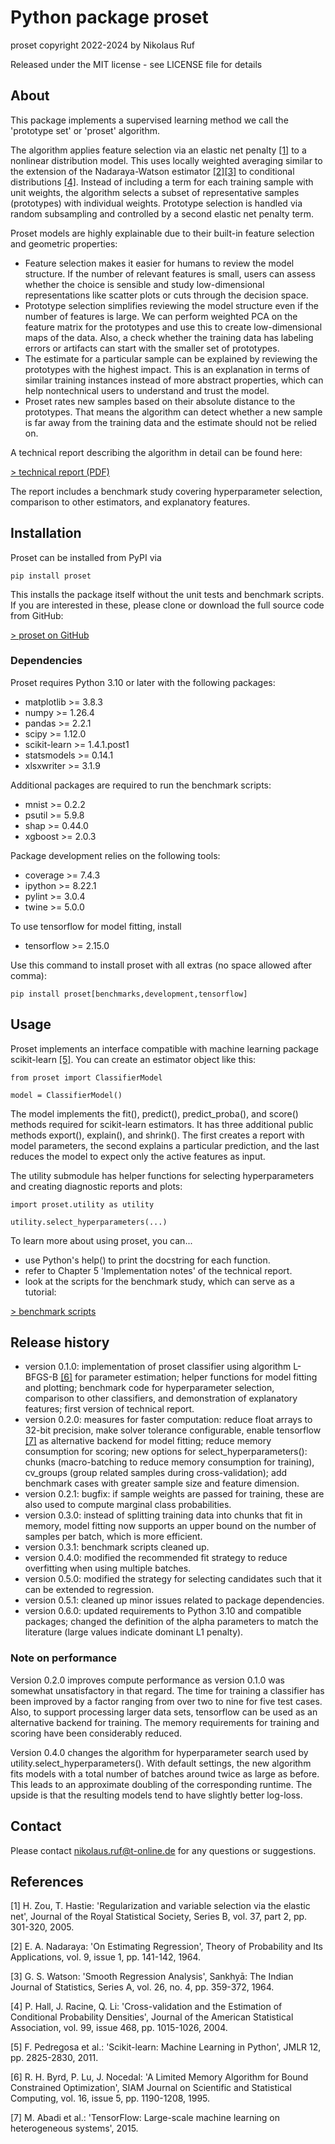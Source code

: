 # Python package proset
proset copyright 2022-2024 by Nikolaus Ruf

Released under the MIT license - see LICENSE file for details

## About 
This package implements a supervised learning method we call the 'prototype set' or 'proset' algorithm.

The algorithm applies feature selection via an elastic net penalty [[1]](#1) to a nonlinear distribution model.
This uses locally weighted averaging similar to the extension of the Nadaraya-Watson estimator [[2]](#2)[[3]](#3) to
conditional distributions [[4]](#4).
Instead of including a term for each training sample with unit weights, the algorithm selects a subset of representative
samples (prototypes) with individual weights.
Prototype selection is handled via random subsampling and controlled by a second elastic net penalty term.

Proset models are highly explainable due to their built-in feature selection and geometric properties:
- Feature selection makes it easier for humans to review the model structure.
If the number of relevant features is small, users can assess whether the choice is sensible and study low-dimensional
representations like scatter plots or cuts through the decision space.
- Prototype selection simplifies reviewing the model structure even if the number of features is large.
We can perform weighted PCA on the feature matrix for the prototypes and use this to create low-dimensional maps of the
data.
Also, a check whether the training data has labeling errors or artifacts can start with the smaller set of prototypes.
- The estimate for a particular sample can be explained by reviewing the prototypes with the highest impact.
This is an explanation in terms of similar training instances instead of more abstract properties, which can help
nontechnical users to understand and trust the model.
- Proset rates new samples based on their absolute distance to the prototypes.
That means the algorithm can detect whether a new sample is far away from the training data and the estimate should not
be relied on.

A technical report describing the algorithm in detail can be found here:

[> technical report (PDF)](https://github.com/NRuf77/proset/tree/master/doc/released/proset.pdf)

The report includes a benchmark study covering hyperparameter selection, comparison to other estimators, and explanatory
features.

## Installation
Proset can be installed from PyPI via
```
pip install proset
```

This installs the package itself without the unit tests and benchmark scripts.
If you are interested in these, please clone or download the full source code from GitHub:

[> proset on GitHub](https://github.com/NRuf77/proset)

### Dependencies
Proset requires Python 3.10 or later with the following packages:
- matplotlib >= 3.8.3
- numpy >= 1.26.4
- pandas >= 2.2.1
- scipy >= 1.12.0
- scikit-learn >= 1.4.1.post1
- statsmodels >= 0.14.1
- xlsxwriter >= 3.1.9

Additional packages are required to run the benchmark scripts:
- mnist >= 0.2.2
- psutil >= 5.9.8
- shap >= 0.44.0
- xgboost >= 2.0.3

Package development relies on the following tools:
- coverage >= 7.4.3
- ipython >= 8.22.1
- pylint >= 3.0.4
- twine >= 5.0.0

To use tensorflow for model fitting, install
- tensorflow >= 2.15.0

Use this command to install proset with all extras (no space allowed after comma):
```
pip install proset[benchmarks,development,tensorflow]
```

## Usage
Proset implements an interface compatible with machine learning package scikit-learn [[5]](#5).
You can create an estimator object like this:

```
from proset import ClassifierModel

model = ClassifierModel()
```

The model implements the fit(), predict(), predict_proba(), and score() methods required for scikit-learn estimators.
It has three additional public methods export(), explain(), and shrink().
The first creates a report with model parameters, the second explains a particular prediction, and the last reduces the
model to expect only the active features as input.

The utility submodule has helper functions for selecting hyperparameters and creating diagnostic reports and plots:

```
import proset.utility as utility

utility.select_hyperparameters(...)
```

To learn more about using proset, you can...
- use Python's help() to print the docstring for each function.
- refer to Chapter 5 'Implementation notes' of the technical report.
- look at the scripts for the benchmark study, which can serve as a tutorial:

[> benchmark scripts](https://github.com/NRuf77/proset/tree/master/scripts/)

## Release history
- version 0.1.0: implementation of proset classifier using algorithm L-BFGS-B [[6]](#6) for parameter estimation;
helper functions for model fitting and plotting;
benchmark code for hyperparameter selection, comparison to other classifiers, and demonstration of explanatory features;
first version of technical report.
- version 0.2.0: measures for faster computation: reduce float arrays to 32-bit precision,
make solver tolerance configurable, 
enable tensorflow [[7]](#7) as alternative backend for model fitting;
reduce memory consumption for scoring;
new options for select_hyperparameters(): chunks (macro-batching to reduce memory consumption for training),
cv_groups (group related samples during cross-validation);
add benchmark cases with greater sample size and feature dimension.
- version 0.2.1: bugfix: if sample weights are passed for training, these are also used to compute marginal class
probabilities.
- version 0.3.0: instead of splitting training data into chunks that fit in memory, model fitting now supports an upper
bound on the number of samples per batch, which is more efficient.
- version 0.3.1: benchmark scripts cleaned up.
- version 0.4.0: modified the recommended fit strategy to reduce overfitting when using multiple batches.
- version 0.5.0: modified the strategy for selecting candidates such that it can be extended to regression.
- version 0.5.1: cleaned up minor issues related to package dependencies.
- version 0.6.0: updated requirements to Python 3.10 and compatible packages; changed the definition of the alpha
parameters to match the literature (large values indicate dominant L1 penalty).

### Note on performance
Version 0.2.0 improves compute performance as version 0.1.0 was somewhat unsatisfactory in that regard.
The time for training a classifier has been improved by a factor ranging from over two to nine for five test cases.
Also, to support processing larger data sets, tensorflow can be used as an alternative backend for training.
The memory requirements for training and scoring have been considerably reduced.

Version 0.4.0 changes the algorithm for hyperparameter search used by utility.select_hyperparameters().
With default settings, the new algorithm fits models with a total number of batches around twice as large as before.
This leads to an approximate doubling of the corresponding runtime.
The upside is that the resulting models tend to have slightly better log-loss.

## Contact
Please contact <nikolaus.ruf@t-online.de> for any questions or suggestions.

## References
<a id="1">[1]</a> H. Zou, T. Hastie: 'Regularization and variable selection via the elastic net',
Journal of the Royal Statistical Society, Series B, vol. 37, part 2, pp. 301-320, 2005.

<a id="2">[2]</a> E. A. Nadaraya: 'On Estimating Regression',
Theory of Probability and Its Applications, vol. 9, issue 1, pp. 141-142, 1964.

<a id="3">[3]</a> G. S. Watson: 'Smooth Regression Analysis',
Sankhyā: The Indian Journal of Statistics, Series A, vol. 26, no. 4, pp. 359-372, 1964.

<a id="4">[4]</a> P. Hall, J. Racine, Q. Li: 'Cross-validation and the Estimation of Conditional Probability Densities',
Journal of the American Statistical Association, vol. 99, issue 468, pp. 1015-1026, 2004.

<a id="5">[5]</a> F. Pedregosa et al.: 'Scikit-learn: Machine Learning in Python', JMLR 12, pp. 2825-2830, 2011.

<a id="6">[6]</a> R. H. Byrd, P. Lu, J. Nocedal: 'A Limited Memory Algorithm for Bound Constrained Optimization',
SIAM Journal on Scientific and Statistical Computing, vol. 16, issue 5, pp. 1190-1208, 1995.

<a id="6">[7]</a> M. Abadi et al.: 'TensorFlow: Large-scale machine learning on heterogeneous systems', 2015.
